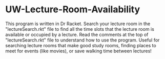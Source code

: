 # UW-Lecture-Room-Availability
This program is written in Dr Racket. Search your lecture room in the "lectureSearch.rkt" file to find all the time slots that the lecture room is available or occupied by a lecture.
Read the comments at the top of "lectureSearch.rkt" file to understand how to use the program.
Useful for searching lecture rooms that make good study rooms, finding places to meet for events (like movies), or save walking time between lectures!
